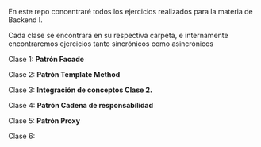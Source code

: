 En este repo concentraré todos los ejercicios realizados para la materia de Backend I.

Cada clase se encontrará en su respectiva carpeta, e internamente encontraremos ejercicios tanto sincrónicos como asincrónicos


Clase 1: **Patrón Facade**

Clase 2: **Patrón Template Method**

Clase 3: **Integración de conceptos Clase 2.**

Clase 4: **Patrón Cadena de responsabilidad**

Clase 5: **Patrón Proxy**

Clase 6:
